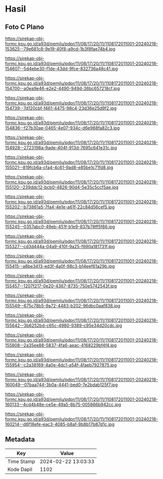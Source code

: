 # Hasil

## Foto C Plano

https://sirekap-obj-formc.kpu.go.id/a93d/pemilu/pdpr/11/08/17/20/11/1108172011001-20240218-153625--79e681c8-9e19-40f8-a9cd-1b3f8fae74b4.jpg

https://sirekap-obj-formc.kpu.go.id/a93d/pemilu/pdpr/11/08/17/20/11/1108172011001-20240218-154607--5d4ebe30-f1de-43dd-9fce-832736a48c41.jpg

https://sirekap-obj-formc.kpu.go.id/a93d/pemilu/pdpr/11/08/17/20/11/1108172011001-20240218-154700--a0ea9e46-e2e2-4490-949d-36bc657218cf.jpg

https://sirekap-obj-formc.kpu.go.id/a93d/pemilu/pdpr/11/08/17/20/11/1108172011001-20240218-154739--7d120cbf-f461-4475-98c4-23d36e25d9f2.jpg

https://sirekap-obj-formc.kpu.go.id/a93d/pemilu/pdpr/11/08/17/20/11/1108172011001-20240218-154836--f27b30ae-0465-4e07-934c-d6e968fa82c3.jpg

https://sirekap-obj-formc.kpu.go.id/a93d/pemilu/pdpr/11/08/17/20/11/1108172011001-20240218-154928--2723198a-9ade-404f-913d-7695c641e31c.jpg

https://sirekap-obj-formc.kpu.go.id/a93d/pemilu/pdpr/11/08/17/20/11/1108172011001-20240218-155021--819fcb6a-cfa4-4c61-9ad8-e85be1c71fd8.jpg

https://sirekap-obj-formc.kpu.go.id/a93d/pemilu/pdpr/11/08/17/20/11/1108172011001-20240218-155120--239ddc12-bcb0-4826-90d4-5e35c5ccf5ae.jpg

https://sirekap-obj-formc.kpu.go.id/a93d/pemilu/pdpr/11/08/17/20/11/1108172011001-20240218-155202--b73861a5-7fa4-4e1e-a61f-22c84d56cef5.jpg

https://sirekap-obj-formc.kpu.go.id/a93d/pemilu/pdpr/11/08/17/20/11/1108172011001-20240218-155245--0357abc0-49eb-451f-b1e9-837b78ff5f86.jpg

https://sirekap-obj-formc.kpu.go.id/a93d/pemilu/pdpr/11/08/17/20/11/1108172011001-20240218-155327--cd3d444a-04a9-410f-9a25-f690a181731f.jpg

https://sirekap-obj-formc.kpu.go.id/a93d/pemilu/pdpr/11/08/17/20/11/1108172011001-20240218-155415--a8be3413-ed3f-4a0f-98c3-b14eef61a29b.jpg

https://sirekap-obj-formc.kpu.go.id/a93d/pemilu/pdpr/11/08/17/20/11/1108172011001-20240218-155457--1207f217-0e20-4367-8735-750e5742543f.jpg

https://sirekap-obj-formc.kpu.go.id/a93d/pemilu/pdpr/11/08/17/20/11/1108172011001-20240218-155549--675c78b5-9a72-4483-b202-96dbc0aaf838.jpg

https://sirekap-obj-formc.kpu.go.id/a93d/pemilu/pdpr/11/08/17/20/11/1108172011001-20240218-155642--3b6252bd-c65c-4980-9389-c95e34d20cdc.jpg

https://sirekap-obj-formc.kpu.go.id/a93d/pemilu/pdpr/11/08/17/20/11/1108172011001-20240218-155808--2a35ee88-5837-4fa6-aeac-4168229bf4f4.jpg

https://sirekap-obj-formc.kpu.go.id/a93d/pemilu/pdpr/11/08/17/20/11/1108172011001-20240218-155954--c2a38169-4a0e-4dc1-a54f-4faeb7927875.jpg

https://sirekap-obj-formc.kpu.go.id/a93d/pemilu/pdpr/11/08/17/20/11/1108172011001-20240218-160049--07baa744-3b0a-4441-bed0-7e2bdab125f7.jpg

https://sirekap-obj-formc.kpu.go.id/a93d/pemilu/pdpr/11/08/17/20/11/1108172011001-20240218-160133--4cd4b48e-ce5e-49a5-8b75-005866b942cc.jpg

https://sirekap-obj-formc.kpu.go.id/a93d/pemilu/pdpr/11/08/17/20/11/1108172011001-20240218-160214--d6f18efe-eac3-4085-b8af-9b8b17b87d1c.jpg


## Metadata

| Key        | Value               |
| ---------- | ------------------- |
| Time Stamp | 2024-02-22 13:03:33 |
| Kode Dapil | 1102                |



